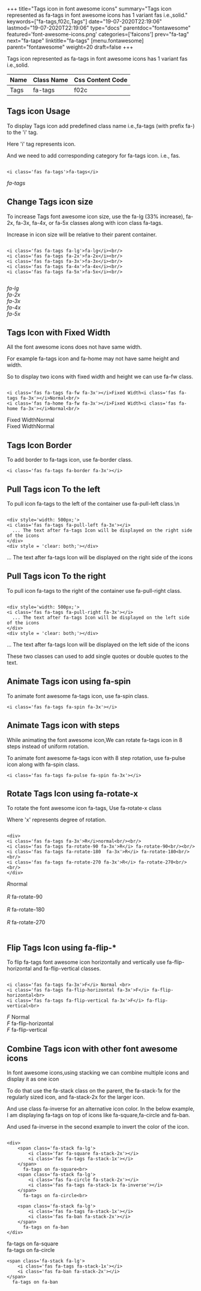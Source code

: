 +++
title="Tags icon in font awesome icons"
summary="Tags icon represented as fa-tags in font awesome icons has 1 variant fas i.e.,solid."
keywords=["fa-tags,f02c,Tags"]
date="19-07-2020T22:19:06"
lastmod="19-07-2020T22:19:06"
type="docs"
parentdoc="fontawesome"
featured='font-awesome-icons.png'
categories=['faicons']
prev="fa-tag"
next="fa-tape"
linktitle="fa-tags"
[menu.fontawesome]
parent="fontawesome"
weight=20
draft=false
+++


Tags icon represented as fa-tags in font awesome icons has 1 variant fas i.e.,solid.

<div class='table-responsive'><table class='table'><thead><tr><th>Name</th><th>Class Name</th><th>Css Content Code</th></tr></thead><tbody><tr><td>Tags</td><td>fa-tags</td><td>f02c</td></tr></tbody></table></div>



## Tags icon Usage

To display Tags icon add predefined class name i.e.,fa-tags (with prefix fa-) to the 'i' tag.

Here 'i' tag represents icon.

And we need to add corresponding category for fa-tags icon. i.e., fas.


```

<i class='fas fa-tags'>fa-tags</i>
```

<i class='fas fa-tags'>fa-tags</i>




## Change Tags icon size
To increase Tags font awesome icon size, use the fa-lg (33% increase), fa-2x, fa-3x, fa-4x, or fa-5x classes along with icon class fa-tags.

Increase in icon size will be relative to their parent container. 

```

<i class='fas fa-tags fa-lg'>fa-lg</i><br/>
<i class='fas fa-tags fa-2x'>fa-2x</i><br/>
<i class='fas fa-tags fa-3x'>fa-3x</i><br/>
<i class='fas fa-tags fa-4x'>fa-4x</i><br/>
<i class='fas fa-tags fa-5x'>fa-5x</i><br/>
            
```

<i class='fas fa-tags fa-lg'>fa-lg</i><br/>
<i class='fas fa-tags fa-2x'>fa-2x</i><br/>
<i class='fas fa-tags fa-3x'>fa-3x</i><br/>
<i class='fas fa-tags fa-4x'>fa-4x</i><br/>
<i class='fas fa-tags fa-5x'>fa-5x</i><br/>
            



## Tags Icon with Fixed Width 

All the font awesome icons does not have same width.

For example fa-tags icon and fa-home may not have same height and width.

So to display two icons with fixed width and height we can use fa-fw class.


```

<i class='fas fa-tags fa-fw fa-3x'></i>Fixed Width<i class='fas fa-tags fa-3x'></i>Normal<br/>
<i class='fas fa-home fa-fw fa-3x'></i>Fixed Width<i class='fas fa-home fa-3x'></i>Normal<br/>
```

<i class='fas fa-tags fa-fw fa-3x'></i>Fixed Width<i class='fas fa-tags fa-3x'></i>Normal<br/>
<i class='fas fa-home fa-fw fa-3x'></i>Fixed Width<i class='fas fa-home fa-3x'></i>Normal<br/>



## Tags Icon Border 

To add border to fa-tags icon, use fa-border class.


```
<i class='fas fa-tags fa-border fa-3x'></i>

```
<i class='fas fa-tags fa-border fa-3x'></i>





## Pull Tags icon To the left

To pull icon fa-tags to the left of the container use fa-pull-left class.\n

```

<div style='width: 500px;'>
<i class='fas fa-tags fa-pull-left fa-3x'></i>
  ... The text after fa-tags Icon will be displayed on the right side of the icons
</div>
<div style = 'clear: both;'></div>
```

<div style='width: 500px;'>
<i class='fas fa-tags fa-pull-left fa-3x'></i>
  ... The text after fa-tags Icon will be displayed on the right side of the icons
</div>
<div style = 'clear: both;'></div>




## Pull Tags icon To the right
To pull icon fa-tags to the right of the container use fa-pull-right class.

```

<div style='width: 500px;'>
<i class='fas fa-tags fa-pull-right fa-3x'></i>
  ... The text after fa-tags Icon will be displayed on the left side of the icons
</div>
<div style = 'clear: both;'></div>
```

<div style='width: 500px;'>
<i class='fas fa-tags fa-pull-right fa-3x'></i>
  ... The text after fa-tags Icon will be displayed on the left side of the icons
</div>
<div style = 'clear: both;'></div>

These two classes can used to add single quotes or double quotes to the text.


## Animate Tags icon using fa-spin
To animate font awesome fa-tags icon, use fa-spin class.

```
<i class='fas fa-tags fa-spin fa-3x'></i>
```
<i class='fas fa-tags fa-spin fa-3x'></i>




## Animate Tags icon with steps
While animating the font awesome icon,We can rotate fa-tags icon in 8 steps instead of uniform rotation.

To animate font awesome fa-tags icon with 8 step rotation, use fa-pulse icon along with fa-spin class.


```
<i class='fas fa-tags fa-pulse fa-spin fa-3x'></i>

```
<i class='fas fa-tags fa-pulse fa-spin fa-3x'></i>





## Rotate Tags Icon using fa-rotate-x
To rotate the font awesome icon fa-tags, Use fa-rotate-x class

Where 'x' represents degree of rotation.


```

<div>
<i class='fas fa-tags fa-3x'>R</i>normal<br/><br/>
<i class='fas fa-tags fa-rotate-90 fa-3x'>R</i> fa-rotate-90<br/><br/> 
<i class='fas fa-tags fa-rotate-180  fa-3x'>R</i> fa-rotate-180<br/><br/> 
<i class='fas fa-tags fa-rotate-270 fa-3x'>R</i> fa-rotate-270<br/><br/>
</div>
```

<div>
<i class='fas fa-tags fa-3x'>R</i>normal<br/><br/>
<i class='fas fa-tags fa-rotate-90 fa-3x'>R</i> fa-rotate-90<br/><br/> 
<i class='fas fa-tags fa-rotate-180  fa-3x'>R</i> fa-rotate-180<br/><br/> 
<i class='fas fa-tags fa-rotate-270 fa-3x'>R</i> fa-rotate-270<br/><br/>
</div>




## Flip Tags Icon using fa-flip-*
To flip fa-tags font awesome icon horizontally and vertically use fa-flip-horizontal and fa-flip-vertical classes. 

```

<i class='fas fa-tags fa-3x'>F</i> Normal <br>
<i class='fas fa-tags fa-flip-horizontal fa-3x'>F</i> fa-flip-horizontal<br>
<i class='fas fa-tags fa-flip-vertical fa-3x'>F</i> fa-flip-vertical<br>
```

<i class='fas fa-tags fa-3x'>F</i> Normal <br>
<i class='fas fa-tags fa-flip-horizontal fa-3x'>F</i> fa-flip-horizontal<br>
<i class='fas fa-tags fa-flip-vertical fa-3x'>F</i> fa-flip-vertical<br>




## Combine Tags icon with other font awesome icons
In font awesome icons,using stacking we can combine multiple icons and display it as one icon 

To do that use the fa-stack class on the parent, the fa-stack-1x for the regularly sized icon, and fa-stack-2x for the larger icon.

And use class fa-inverse for an alternative icon color. 
In the below example, I am displaying fa-tags on top of icons like fa-square,fa-circle and fa-ban.

And used fa-inverse in the second example to invert the color of the icon.

```

<div>
    <span class='fa-stack fa-lg'>
        <i class='far fa-square fa-stack-2x'></i>
        <i class='fas fa-tags fa-stack-1x'></i>
    </span>
      fa-tags on fa-square<br>
    <span class='fa-stack fa-lg'>
        <i class='fas fa-circle fa-stack-2x'></i>
        <i class='fas fa-tags fa-stack-1x fa-inverse'></i>
    </span>
      fa-tags on fa-circle<br>

    <span class='fa-stack fa-lg'>
        <i class='fas fa-tags fa-stack-1x'></i>
        <i class='fas fa-ban fa-stack-2x'></i>
    </span>
      fa-tags on fa-ban
</div>
```

<div>
    <span class='fa-stack fa-lg'>
        <i class='far fa-square fa-stack-2x'></i>
        <i class='fas fa-tags fa-stack-1x'></i>
    </span>
      fa-tags on fa-square<br>
    <span class='fa-stack fa-lg'>
        <i class='fas fa-circle fa-stack-2x'></i>
        <i class='fas fa-tags fa-stack-1x fa-inverse'></i>
    </span>
      fa-tags on fa-circle<br>

    <span class='fa-stack fa-lg'>
        <i class='fas fa-tags fa-stack-1x'></i>
        <i class='fas fa-ban fa-stack-2x'></i>
    </span>
      fa-tags on fa-ban
</div>






